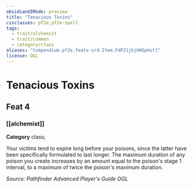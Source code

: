 ```yaml
---
obsidianUIMode: preview
title: "Tenacious Toxins"
cssclasses: pf2e,pf2e-spell
tags:
  - trait/alchemist
  - trait/common
  - category/class
aliases: "Compendium.pf2e.feats-srd.Item.FdP21jbjHHGpHut1"
license: OGL
---
```

# Tenacious Toxins
## Feat 4
### [[alchemist]]

**Category** class; 




Your victims tend to expire long before your poisons, since the latter have been specifically formulated to last longer. The maximum duration of any poison you create increases by an amount equal to the poison's stage 1 interval, to a maximum of twice the poison's maximum duration.

*Source: Pathfinder Advanced Player's Guide*
*OGL*